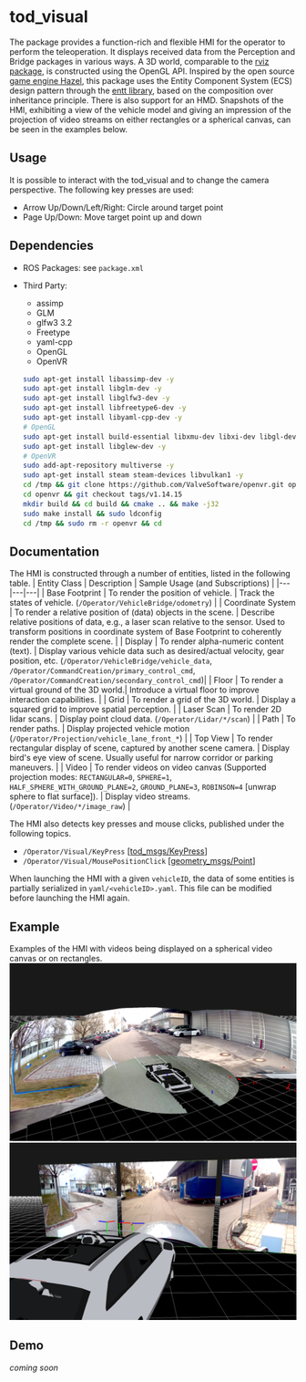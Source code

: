 # tod_visual

The package provides a function-rich and flexible HMI for the operator to perform the teleoperation.
It displays received data from the Perception and Bridge packages in various ways.
A 3D world, comparable to the [rviz package](http://wiki.ros.org/rviz), is constructed using the OpenGL API. Inspired by the open
source [game engine Hazel](https://github.com/TheCherno/Hazel), this package uses the Entity Component System (ECS) design pattern through the
[entt library](https://skypjack.github.io/entt/), based on the composition over inheritance principle. There is also support for an HMD.
Snapshots of the HMI, exhibiting a view of the vehicle model and giving an impression of the projection of video streams
on either rectangles or a spherical canvas, can be seen in the examples below.

## Usage

It is possible to interact with the tod_visual and to change the camera perspective.
The following key presses are used:

* Arrow Up/Down/Left/Right: Circle around target point
* Page Up/Down: Move target point up and down

## Dependencies

* ROS Packages: see `package.xml`
* Third Party:
  * assimp
  * GLM
  * glfw3 3.2
  * Freetype
  * yaml-cpp
  * OpenGL
  * OpenVR

  ```bash
  sudo apt-get install libassimp-dev -y
  sudo apt-get install libglm-dev -y
  sudo apt-get install libglfw3-dev -y
  sudo apt-get install libfreetype6-dev -y
  sudo apt-get install libyaml-cpp-dev -y
  # OpenGL
  sudo apt-get install build-essential libxmu-dev libxi-dev libgl-dev libosmesa-dev -y
  sudo apt-get install libglew-dev -y
  # OpenVR
  sudo add-apt-repository multiverse -y
  sudo apt-get install steam steam-devices libvulkan1 -y
  cd /tmp && git clone https://github.com/ValveSoftware/openvr.git openvr
  cd openvr && git checkout tags/v1.14.15
  mkdir build && cd build && cmake .. && make -j32
  sudo make install && sudo ldconfig
  cd /tmp && sudo rm -r openvr && cd
  ```

## Documentation

The HMI is constructed through a number of entities, listed in the following table.
| Entity Class | Description | Sample Usage (and Subscriptions) |
|---|---|---|
| Base Footprint | To render the position of vehicle. | Track the states of vehicle. (`/Operator/VehicleBridge/odometry`) |
| Coordinate System | To render a relative position of (data) objects in the scene. | Describe relative positions of data, e.g., a laser scan relative to the sensor. Used to transform positions in coordinate system of Base Footprint to coherently render the complete scene. |
| Display | To render alpha-numeric content (text). | Display various vehicle data such as desired/actual velocity, gear position, etc. (`/Operator/VehicleBridge/vehicle_data`, `/Operator/CommandCreation/primary_control_cmd`, `/Operator/CommandCreation/secondary_control_cmd`)|
| Floor | To render a virtual ground of the 3D world.| Introduce a virtual floor to improve interaction capabilities. |
| Grid | To render a grid of the 3D world. | Display a squared grid to improve spatial perception. |
| Laser Scan | To render 2D lidar scans. | Display point cloud data. (`/Operator/Lidar/*/scan`) |
| Path | To render paths. | Display projected vehicle motion (`/Operator/Projection/vehicle_lane_front_*`) |
| Top View | To render rectangular display of scene, captured by another scene camera. | Display bird's eye view of scene. Usually useful for narrow corridor or parking maneuvers. |
| Video | To render videos on video canvas (Supported projection modes: `RECTANGULAR=0`, `SPHERE=1`, `HALF_SPHERE_WITH_GROUND_PLANE=2`, `GROUND_PLANE=3`, `ROBINSON=4` [unwrap sphere to flat surface]). | Display video streams. (`/Operator/Video/*/image_raw`) |

The HMI also detects key presses and mouse clicks, published under the following topics.

* `/Operator/Visual/KeyPress` [[tod_msgs/KeyPress](https://github.com/TUMFTM/tod_common/blob/master/tod_msgs/msg/KeyPress.msg)]
* `/Operator/Visual/MousePositionClick` [[geometry_msgs/Point](http://docs.ros.org/en/melodic/api/geometry_msgs/html/msg/Point.html)]

When launching the HMI with a given `vehicleID`, the data of some entities is partially serialized in `yaml/<vehicleID>.yaml`. This file can be modified before launching the HMI again.

## Example

Examples of the HMI with videos being displayed on a spherical video canvas or on rectangles.
![Alt](doc/visual_sphere.png "display of videos on sphere")
![Alt](doc/visual_rectangle.png "display of videos on rectangles")

## Demo

*coming soon*
